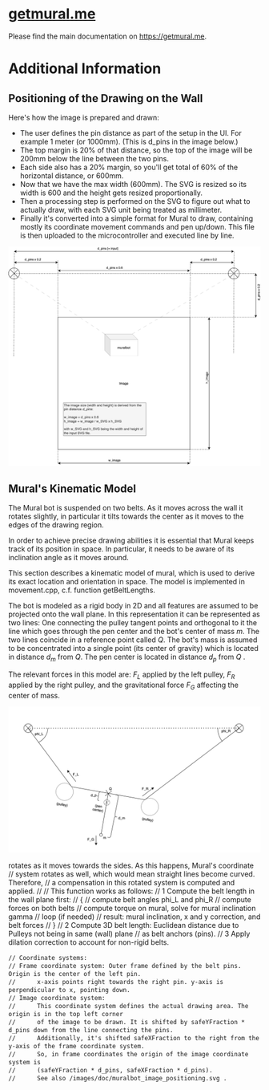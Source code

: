 # [getmural.me](https://getmural.me)

Please find the main documentation on https://getmural.me. 

# Additional Information

## Positioning of the Drawing on the Wall

Here's how the image is prepared and drawn:

- The user defines the pin distance as part of the setup in the UI. For example 1 meter (or 1000mm). (This is d_pins in the image below.)
- The top margin is 20% of that distance, so the top of the image will be 200mm below the line between the two pins.
- Each side also has a 20% margin, so you'll get total of 60% of the horizontal distance, or 600mm.
- Now that we have the max width (600mm). The SVG is resized so its width is 600 and the height gets resized proportionally.
- Then a processing step is performed on the SVG to figure out what to actually draw, with each SVG unit being treated as millimeter.
- Finally it's converted into a simple format for Mural to draw, containing mostly its coordinate movement commands and pen up/down. This file is then uploaded to the microcontroller and executed line by line.

![image_positioning](/images/doc/muralbot_image_positioning.svg)

## Mural's Kinematic Model

The Mural bot is suspended on two belts. As it moves across the wall it rotates slightly,
in particular it tilts towards the center as it moves to the edges of the drawing region.

In order to achieve precise drawing abilities it is essential that Mural keeps track of its
position in space. In particular, it needs to be aware of its inclination angle as it
moves around.

This section describes a kinematic model of mural, which is used to derive its exact location 
and orientation in space. The model is implemented in movement.cpp, c.f. function getBeltLengths.

The bot is modeled as a rigid body in 2D and all features are assumed to be projected onto the wall plane.
In this representation it can be represented as two lines: One connecting the pulley tangent points
and orthogonal to it the line which goes through the pen center and the bot's center of mass $m$. The 
two lines coincide in a reference point called $Q$. 
The bot's mass is assumed to be concentrated into a single point (its center of gravity) which is
located in distance $d_m$ from $Q$. The pen center is located in distance $d_p$ from $Q$ .

The relevant forces in this model are: $F_L$ applied by the left pulley, $F_R$ applied by the right pulley, 
and the gravitational force $F_G$ affecting the center of mass.

![kinematic_model1](/images/doc/kinematic_model1.drawio.svg)




rotates as it moves towards the sides. As this happens, Mural's coordinate
    // system rotates as well, which would mean straight lines become curved. Therefore, 
    // a compensation in this rotated system is computed and applied.
    //
    // This function works as follows:
    // 1 Compute the belt length in the wall plane first:
    //   {
    //      compute belt angles phi_L and phi_R
    //      compute forces on both belts
    //      compute torque on mural, solve for mural inclination gamma
    //      loop (if needed)
    //      result: mural inclination, x and y correction, and belt forces
    //   }
    // 2 Compute 3D belt length: Euclidean distance due to Pulleys not being in same (wall) plane
    //   as belt anchors (pins).
    // 3 Apply dilation correction to account for non-rigid belts.


    // Coordinate systems:
    // Frame coordinate system: Outer frame defined by the belt pins. Origin is the center of the left pin.
    //      x-axis points right towards the right pin. y-axis is perpendicular to x, pointing down.
    // Image coordinate system:
    //      This coordinate system defines the actual drawing area. The origin is in the top left corner 
    //      of the image to be drawn. It is shifted by safeYFraction * d_pins down from the line connecting the pins.
    //      Additionally, it's shifted safeXFraction to the right from the y-axis of the frame coordinate system.
    //      So, in frame coordinates the origin of the image coordinate system is 
    //      (safeYFraction * d_pins, safeXFraction * d_pins).
    //      See also /images/doc/muralbot_image_positioning.svg . 

